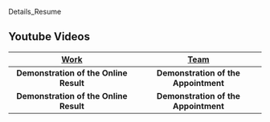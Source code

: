 Details_Resume

## Youtube Videos

   | [Work](https://youtu.be/onzjlKyN5iI) | [Team](https://www.youtube.com/watch?v=3ckUMhZOENI&t=97s) | 
| :------------------------------------------------------------------------------------------: | :------------------------------------------------------------------------------------------: | 
|                    **Demonstration of the Online Result**                    |                        **Demonstration of the Appointment**                       | | 
|                    **Demonstration of the Online Result**                    |                        **Demonstration of the Appointment**                       |

